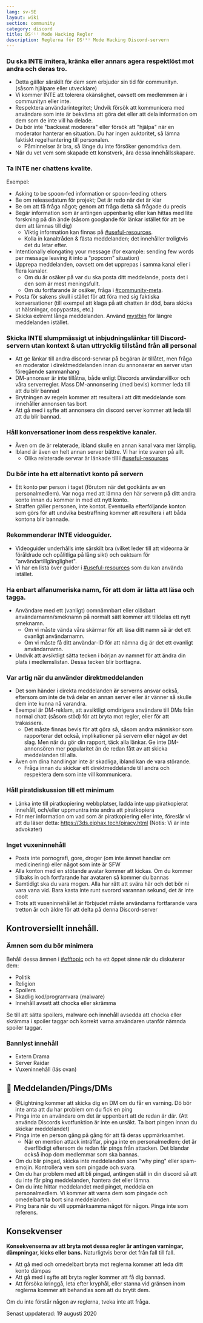 ```yaml
---
lang: sv-SE
layout: wiki
section: community
category: discord
title: DS⁽ⁱ⁾ Mode Hacking Regler
description: Reglerna för DS⁽ⁱ⁾ Mode Hacking Discord-servern
---
```


### Du ska INTE imitera, kränka eller annars agera respektlöst mot andra och deras tro.

- Detta gäller särskilt för dem som erbjuder sin tid för communityn. (såsom hjälpare eller utvecklare)
- Vi kommer INTE att tolerera okänslighet, oavsett om medlemmen är i communityn eller inte.
- Respektera användarintegritet; Undvik försök att kommunicera med användare som inte är bekväma att göra det eller att dela information om dem som de inte vill ha delade.
- Du bör inte "backseat moderera" eller försök att "hjälpa" när en moderator hanterar en situation. Du har ingen auktoritet, så lämna faktiskt regelhantering till personalen.
     - Påminnelser är bra, så länge du inte försöker genomdriva dem.
- När du vet vem som skapade ett konstverk, ära dessa innehållsskapare.


### Ta INTE ner chattens kvalite.

Exempel:
- Asking to be spoon-fed information or spoon-feeding others
- Be om releasedatum för projekt; Det är redo när det är klar
- Be om att få fråga något; genom att fråga detta så frågade du precis
- Begär information som är antingen uppenbarlig eller kan hittas med lite forskning på din ände (såsom googlande för länkar istället för att be dem att lämnas till dig)
   - Viktig information kan finnas på [#useful-resources](https://discord.com/channels/283769550611152897/638041441079263283).
   - Kolla in kanaltråden & fästa meddelanden; det innehåller troligtvis det du letar efter.
- Intentionally elongating your message (for example: sending few words per message leaving it into a "popcorn" situation)
- Upprepa meddelanden, oavsett om det upprepas i samma kanal eller i flera kanaler.
     - Om du är osäker på var du ska posta ditt meddelande, posta det i den som är mest meningsfullt.
     - Om du fortfarande är osäker, fråga i [#community-meta](https://discord.com/channels/283769550611152897/715651368391671919).
- Posta för sakens skull i stället för att föra med sig faktiska konversationer (till exempel att klaga på att chatten är död, bara skicka ut hälsningar, copypastas, etc.)
- Skicka extremt långa meddelanden. Använd [mystbin](https://mystb.in/) för längre meddelanden istället.


### Skicka INTE slumpmässigt ut inbjudningslänkar till Discord-servern utan kontext & utan uttrycklig tillstånd från all personal

- Att ge länkar till andra discord-servrar på begäran är tillåtet, men fråga en moderator i direktmeddelanden innan du annonserar en server utan föregående sammanhang
- DM-annonser är inte tillåtna, både enligt Discords användarvillkor och våra serverregler. Mass DM-annonsering (med bevis) kommer leda till att du blir bannad
- Brytningen av regeln kommer att resultera i att ditt meddelande som innehåller annonsen tas bort
- Att gå med i syfte att annonsera din discord server kommer att leda till att du blir bannad.


### Håll konversationer inom dess respektive kanaler.

- Även om de är relaterade, ibland skulle en annan kanal vara mer lämplig.
- Ibland är även en helt annan server bättre. Vi har inte svaren på allt.
   - Olika relaterade servrar är länkade till i [#useful-resources](https://discord.com/channels/283769550611152897/638041441079263283)


### Du bör inte ha ett alternativt konto på servern

- Ett konto per person i taget (förutom när det godkänts av en personalmedlem). Var noga med att lämna den här servern på ditt andra konto innan du kommer in med ett nytt konto.
- Straffen gäller personen, inte kontot. Eventuella efterföljande konton som görs för att undvika bestraffning kommer att resultera i att båda kontona blir bannade. ‎

### Rekommenderar INTE videoguider.

- Videoguider underhålls inte särskilt bra (vilket leder till att videorna är föråldrade och opålitliga på lång sikt) och oaktsam för "användartillgänglighet".
- Vi har en lista över guider i [#useful-resources](https://discord.com/channels/283769550611152897/638041441079263283) som du kan använda istället. ‎

### Ha enbart alfanumeriska namn, för att dom är lätta att läsa och tagga.

- Användare med ett (vanligt) oomnämnbart eller oläsbart användarnamn/smeknamn på normalt sätt kommer att tilldelas ett nytt smeknamn.
   - Om vi måste vända våra skärmar för att läsa ditt namn så är det ett ovanligt användarnamn.
   - Om vi måste få ditt användar-ID för att nämna dig är det ett ovanligt användarnamn.
- Undvik att avsiktligt sätta tecken i början av namnet för att ändra din plats i medlemslistan. Dessa tecken blir borttagna.


### Var artig när du använder direktmeddelanden

- Det som händer i direkta meddelanden **är** serverns ansvar också, eftersom om inte de två delar en annan server eller är vänner så skulle dem inte kunna nå varandra.
- Exempel är DM-reklam, att avsiktligt omdirigera användare till DMs från normal chatt (såsom stöd) för att bryta mot regler, eller för att trakassera.
   - Det måste finnas bevis för att göra så, såsom andra människor som rapporterar det också, implikationer på servern eller något av det slag. Men när du gör din rapport, täck alla länkar. Ge inte DM-annonsören mer popularitet än de redan fått av att skicka meddelanden till alla.
- Även om dina handlingar inte är skadliga, ibland kan de vara störande.
   - Fråga innan du skickar ett direktmeddelande till andra och respektera dem som inte vill kommunicera. ‎

### Håll piratdiskussion till ett minimum

- Länka inte till piratkopiering webbplatser, ladda inte upp piratkopierat innehåll, och/eller uppmuntra inte andra att piratkopiera
- För mer information om vad som är piratkopiering eller inte, föreslår vi att du läser detta: https://3ds.eiphax.tech/piracy.html (Notis: Vi är inte advokater)


### Inget vuxeninnehåll

- Posta inte pornografi, gore, droger (om inte ämnet handlar om medicinering) eller något som inte är SFW
- Alla konton med en stötande avatar kommer att kickas. Om du kommer tillbaks in och fortfarande har avataren så kommer du bannas
- Samtidigt ska du vara mogen. Alla har rätt att svära här och det bör ni vara vana vid. Bara kasta inte runt svorord varannan sekund, det är inte coolt
- Trots att vuxeninnehållet är förbjudet måste användarna fortfarande vara tretton år och äldre för att delta på denna Discord-server


## Kontroversiellt innehåll.

### Ämnen som du bör minimera

Behåll dessa ämnen i [#offtopic](https://discord.com/channels/283769550611152897/718307887578873856) och ha ett öppet sinne när du diskuterar dem:
- Politik
- Religion
- Spoilers
- Skadlig kod/programvara (malware)
- Innehåll avsett att chocka eller skrämma

Se till att sätta spoilers, malware och innehåll avsedda att chocka eller skrämma i spoiler taggar och korrekt varna användaren utanför nämnda spoiler taggar.

### Bannlyst innehåll

- Extern Drama
- Server Raidar
- Vuxeninnehåll (läs ovan)

## 🏓 Meddelanden/Pings/DMs

- @Lightning kommer att skicka dig en DM om du får en varning. Dö bör inte anta att du har problem om du fick en ping
- Pinga inte en användare om det är uppenbart att de redan är där. (Att använda Discords kvotfunktion är inte en ursäkt. Ta bort pingen innan du skickar meddelandet)
- Pinga inte en person gång på gång för att få deras uppmärksamhet.
   - När en mention attack inträffar, pinga inte en personalmedlem; det är överflödigt eftersom de redan får pings från attacken. Det blandar också ihop dom medlemmar som ska bannas.
- Om du blir pingad, skicka inte meddelanden som "why ping" eller spam-emojin. Kontrollera vem som pingade och svara.
 - Om du har problem med att bli pingad, antingen ställ in din discord så att du inte får ping meddelanden, hantera det eller lämna.
 - Om du inte hittar meddelandet med pinget, meddela en personalmedlem. Vi kommer att varna dem som pingade och omedelbart ta bort sina meddelanden.
- Ping bara när du vill uppmärksamma något för någon. Pinga inte som referens.


## Konsekvenser

**Konsekvenserna av att bryta mot dessa regler är antingen varningar, dämpningar, kicks eller bans.** Naturligtvis beror det från fall till fall.
- Att gå med och omedelbart bryta mot reglerna kommer att leda ditt konto dämpas
- Att gå med i syfte att bryta regler kommer att få dig bannad.
- Att försöka kringgå, leta efter kryphål, eller stanna vid gränsen inom reglerna kommer att behandlas som att du brytit dem.

Om du inte förstår någon av reglerna, tveka inte att fråga.

Senast uppdaterad: 19 augusti 2020
